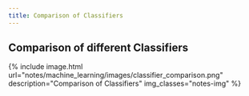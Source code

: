 ```yaml
---
title: Comparison of Classifiers
---
```


## Comparison of different Classifiers

{% include image.html url="notes/machine_learning/images/classifier_comparison.png" description="Comparison of Classifiers" img_classes="notes-img" %}
